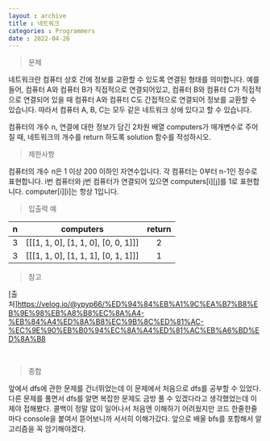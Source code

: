 ```yaml
---
layout : archive
title : 네트워크
categories : Programmers
date : 2022-04-26
---
```

> 문제<br>

네트워크란 컴퓨터 상호 간에 정보를 교환할 수 있도록 연결된 형태를 의미합니다. 예를 들어, 컴퓨터 A와 컴퓨터 B가 직접적으로 연결되어있고, 컴퓨터 B와 컴퓨터 C가 직접적으로 연결되어 있을 때 컴퓨터 A와 컴퓨터 C도 간접적으로 연결되어 정보를 교환할 수 있습니다. 따라서 컴퓨터 A, B, C는 모두 같은 네트워크 상에 있다고 할 수 있습니다.

컴퓨터의 개수 n, 연결에 대한 정보가 담긴 2차원 배열 computers가 매개변수로 주어질 때, 네트워크의 개수를 return 하도록 solution 함수를 작성하시오.

> 제한사항<br>

컴퓨터의 개수 n은 1 이상 200 이하인 자연수입니다.
각 컴퓨터는 0부터 n-1인 정수로 표현합니다.
i번 컴퓨터와 j번 컴퓨터가 연결되어 있으면 computers[i][j]를 1로 표현합니다.
computer[i][i]는 항상 1입니다.

> 입출력 예<br>

|n|computers|return|
|:--:|:--:|:--:|
|3|[[[1, 1, 0], [1, 1, 0], [0, 0, 1]]]|2|
|3|[[[1, 1, 0], [1, 1, 1], [0, 1, 1]]]|1|

> 참고

<script src="https://gist.github.com/kwontaehoon/6e82101946822df320ea388e05d9ae56.js"></script>

[출처]https://velog.io/@ypyp66/%ED%94%84%EB%A1%9C%EA%B7%B8%EB%9E%98%EB%A8%B8%EC%8A%A4-%EB%84%A4%ED%8A%B8%EC%9B%8C%ED%81%AC-%EC%9E%90%EB%B0%94%EC%8A%A4%ED%81%AC%EB%A6%BD%ED%8A%B8

<br>

> 종합<br>

앞에서 dfs에 관한 문제를 건너뛰었는데 이 문제에서 처음으로 dfs를 공부할 수 있었다. 다른 문제를 풀면서 dfs를 알면 복잡한 문제도 금방 풀 수 있겠다라고 생각했었는데 이제야 접해봤다. 콜백이 정말 많이 일어나서 처음엔 이해하기 어려웠지만 코드 한줄한줄마다 console을 붙여서 뜯어보니까 서서히 이해가갔다. 앞으로 배울 bfs를 포함해서 알고리즘을 꼭 암기해야겠다.
